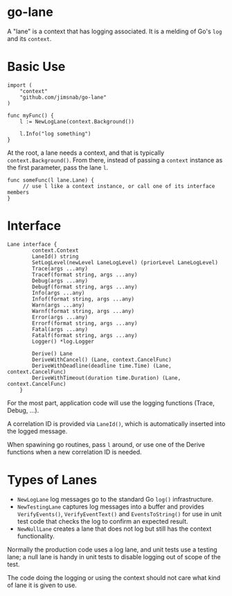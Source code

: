 # go-lane

A "lane" is a context that has logging associated. It is a melding of Go's `log` and its `context`.

# Basic Use

```
import (
    "context"
    "github.com/jimsnab/go-lane"
)

func myFunc() {
    l := NewLogLane(context.Background())

    l.Info("log something")
}
```

At the root, a lane needs a context, and that is typically `context.Background()`. From there, instead of
passing a `context` instance as the first parameter, pass the lane `l`.

```
func someFunc(l lane.Lane) {
     // use l like a context instance, or call one of its interface members
}
```

# Interface
```
Lane interface {
		context.Context
		LaneId() string
		SetLogLevel(newLevel LaneLogLevel) (priorLevel LaneLogLevel)
		Trace(args ...any)
		Tracef(format string, args ...any)
		Debug(args ...any)
		Debugf(format string, args ...any)
		Info(args ...any)
		Infof(format string, args ...any)
		Warn(args ...any)
		Warnf(format string, args ...any)
		Error(args ...any)
		Errorf(format string, args ...any)
		Fatal(args ...any)
		Fatalf(format string, args ...any)
		Logger() *log.Logger

		Derive() Lane
		DeriveWithCancel() (Lane, context.CancelFunc)
		DeriveWithDeadline(deadline time.Time) (Lane, context.CancelFunc)
		DeriveWithTimeout(duration time.Duration) (Lane, context.CancelFunc)
	}
```

For the most part, application code will use the logging functions (Trace, Debug, ...).

A correlation ID is provided via `LaneId()`, which is automatically inserted into the
logged message.

When spawining go routines, pass `l` around, or use one of the Derive functions when
a new correlation ID is needed.

# Types of Lanes
* `NewLogLane` log messages go to the standard Go `log()` infrastructure.
* `NewTestingLane` captures log messages into a buffer and provides `VerifyEvents()`,
  `VerifyEventText()` and `EventsToString()` for use in unit test code that checks the log to confirm
  an expected result.
* `NewNullLane` creates a lane that does not log but still has the context functionality.

Normally the production code uses a log lane, and unit tests use a testing lane; a null
lane is handy in unit tests to disable logging out of scope of the test.

The code doing the logging or using the context should not care what kind of lane it
is given to use.

